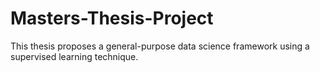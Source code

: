 # Masters-Thesis-Project
This thesis proposes a general-purpose data science framework using a supervised learning technique.
